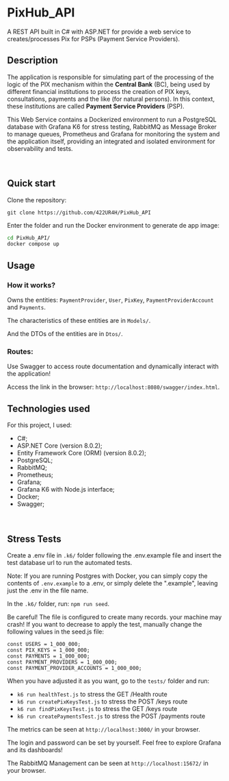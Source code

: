 # PixHub_API

A REST API built in C# with ASP.NET for provide a web service to creates/processes Pix for PSPs (Payment Service Providers).

## Description

The application is responsible for simulating part of the processing of the logic of the PIX mechanism within the **Central Bank** (BC), being used by different financial institutions to process the creation of PIX keys, consultations, payments and the like (for natural persons). In this context, these institutions are called **Payment Service Providers** (PSP).

This Web Service contains a Dockerized environment to run a PostgreSQL database with Grafana K6 for stress testing, RabbitMQ as Message Broker to manage queues, Prometheus and Grafana for monitoring the system and the application itself, providing an integrated and isolated environment for observability and tests.

<br />

## Quick start

Clone the repository:

`git clone https://github.com/422UR4H/PixHub_API`

Enter the folder and run the Docker environment to generate de app image:

```bash
cd PixHub_API/
docker compose up
```

## Usage

### How it works?

Owns the entities: `PaymentProvider`, `User`, `PixKey`, `PaymentProviderAccount` and `Payments`.

The characteristics of these entities are in `Models/`.

And the DTOs of the entities are in `Dtos/`.

### Routes:

Use Swagger to access route documentation and dynamically interact with the application!

Access the link in the browser: `http://localhost:8080/swagger/index.html`.

## Technologies used

For this project, I used:

- C#;
- ASP.NET Core (version 8.0.2);
- Entity Framework Core (ORM) (version 8.0.2);
- PostgreSQL;
- RabbitMQ;
- Prometheus;
- Grafana;
- Grafana K6 with Node.js interface;
- Docker;
- Swagger;

<br />

## Stress Tests

Create a .env file in `.k6/` folder following the .env.example file and insert the test database url to run the automated tests.

Note: If you are running Postgres with Docker, you can simply copy the contents of `.env.example` to a .env, or simply delete the ".example", leaving just the .env in the file name.

In the `.k6/` folder, run: `npm run seed`.

Be careful! The file is configured to create many records. your machine may crash!
If you want to decrease to apply the test, manually change the following values in the seed.js file:

```aspx-csharp
const USERS = 1_000_000;
const PIX_KEYS = 1_000_000;
const PAYMENTS = 1_000_000;
const PAYMENT_PROVIDERS = 1_000_000;
const PAYMENT_PROVIDER_ACCOUNTS = 1_000_000;
```

When you have adjusted it as you want, go to the `tests/` folder and run:

- `k6 run healthTest.js` to stress the GET /Health route
- `k6 run createPixKeysTest.js` to stress the POST /keys route
- `k6 run findPixKeysTest.js` to stress the GET /keys route
- `k6 run createPaymentsTest.js` to stress the POST /payments route

The metrics can be seen at `http://localhost:3000/` in your browser.

The login and password can be set by yourself. Feel free to explore Grafana and its dashboards!

The RabbitMQ Management can be seen at `http://localhost:15672/` in your browser.
